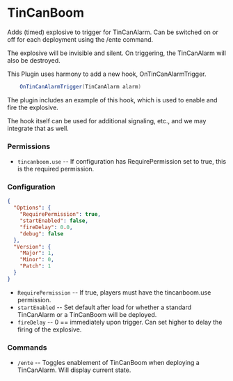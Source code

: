 # TinCanBoom

Adds (timed) explosive to trigger for TinCanAlarm.  Can be switched on or off for each deployment using the /ente command.

The explosive will be invisible and silent.  On triggering, the TinCanAlarm will also be destroyed.

This Plugin uses harmony to add a new hook, OnTinCanAlarmTrigger.

```cs
    OnTinCanAlarmTrigger(TinCanAlarm alarm)
```

The plugin includes an example of this hook, which is used to enable and fire the explosive.

The hook itself can be used for additional signaling, etc., and we may integrate that as well.

### Permissions

   - `tincanboom.use` -- If configuration has RequirePermission set to true, this is the required permission.

### Configuration
```json
{
  "Options": {
    "RequirePermission": true,
    "startEnabled": false,
	"fireDelay": 0.0,
    "debug": false
  },
  "Version": {
    "Major": 1,
    "Minor": 0,
    "Patch": 1
  }
}
```

  - `RequirePermission` -- If true, players must have the tincanboom.use permission.
  - `startEnabled` -- Set default after load for whether a standard TinCanAlarm or a TinCanBoom will be deployed.
  - `fireDelay` -- 0 == immediately upon trigger.  Can set higher to delay the firing of the explosive.

### Commands

  - `/ente` -- Toggles enablement of TinCanBoom when deploying a TinCanAlarm.  Will display current state.

